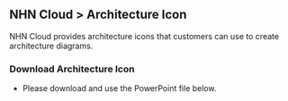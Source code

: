 
## NHN Cloud > Architecture Icon
NHN Cloud provides architecture icons that customers can use to create architecture diagrams.

### Download Architecture Icon

- Please download and use the PowerPoint file below.